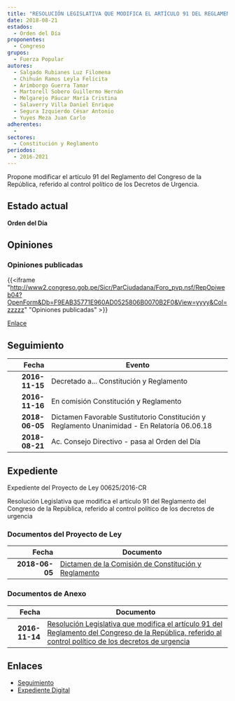 ```yaml
---
title: "RESOLUCIÓN LEGISLATIVA QUE MODIFICA EL ARTÍCULO 91 DEL REGLAMENTO DEL CONGRESO DE LA REPÚBLICA, REFERIDO AL CONTROL POLÍTICO DE LOS DECRETOS DE URGENCIA"
date: 2018-08-21
estados: 
  - Orden del Día
proponentes: 
  - Congreso
grupos: 
  - Fuerza Popular
autores: 
  - Salgado Rubianes Luz Filomena
  - Chihuán Ramos Leyla Felícita
  - Arimborgo Guerra Tamar
  - Martorell Sobero Guillermo Hernán
  - Melgarejo Páucar María Cristina
  - Salaverry Villa Daniel Enrique
  - Segura Izquierdo César Antonio
  - Yuyes Meza Juan Carlo
adherentes: 
  - 
sectores: 
  - Constitución y Reglamento
periodos: 
  - 2016-2021
---
```


Propone modificar el artículo 91 del Reglamento del Congreso de la República, referido al control político de los Decretos de Urgencia.


## Estado actual

**Orden del Día**

## Opiniones

### Opiniones publicadas

{{<iframe "http://www2.congreso.gob.pe/Sicr/ParCiudadana/Foro_pvp.nsf/RepOpiweb04?OpenForm&Db=F9EAB35771E960AD0525806B0070B2F0&View=yyyy&Col=zzzzz" "Opiniones publicadas" >}}

[Enlace](http://www2.congreso.gob.pe/Sicr/ParCiudadana/Foro_pvp.nsf/RepOpiweb04?OpenForm&Db=F9EAB35771E960AD0525806B0070B2F0&View=yyyy&Col=zzzzz)

## Seguimiento

| Fecha | Evento |
|------:|--------|
| **2016-11-15** | Decretado a... Constitución y Reglamento|
| **2016-11-16** | En comisión Constitución y Reglamento|
| **2018-06-05** | Dictamen Favorable Sustitutorio Constitución y Reglamento Unanimidad - En Relatoría 06.06.18|
| **2018-08-21** | Ac. Consejo Directivo - pasa al Orden del Día|


## Expediente

Expediente del Proyecto de Ley 00625/2016-CR

Resolución Legislativa que modifica el artículo 91 del Reglamento del Congreso de la República, referido al control político de los decretos de urgencia


### Documentos del Proyecto de Ley

| Fecha | Documento |
|------:|--------|
| **2018-06-05** | [Dictamen de la Comisión de Constitución y Reglamento](http://www.leyes.congreso.gob.pe/Documentos/2016_2021/Dictamenes/Proyectos_de_Ley/00625DC04MAY20180605.pdf) |

### Documentos de Anexo

| Fecha | Documento |
|------:|--------|
| **2016-11-14** | [Resolución Legislativa que modifica el artículo 91 del Reglamento del Congreso de la República, referido al control político de los decretos de urgencia](http://www.leyes.congreso.gob.pe/Documentos/2016_2021/Proyectos_de_Ley_y_de_Resoluciones_Legislativas/PL0062520161114..pdf) |

## Enlaces 

- [Seguimiento](http://www2.congreso.gob.pe/Sicr/TraDocEstProc/CLProLey2016.nsf/f7fff46988ca05b1052578e100829cc7/22845a8d4e3411a00525806b007338fc?OpenDocument)
- [Expediente Digital](http://www2.congreso.gob.pehttp://www2.congreso.gob.pe/Sicr/TraDocEstProc/CLProLey2016.nsf/f7fff46988ca05b1052578e100829cc7/22845a8d4e3411a00525806b007338fc?OpenDocument&Click=05257FB7005EB655.eb71d0cf91d8294e05256cdf006b5706/$Body/0.1C6C)
